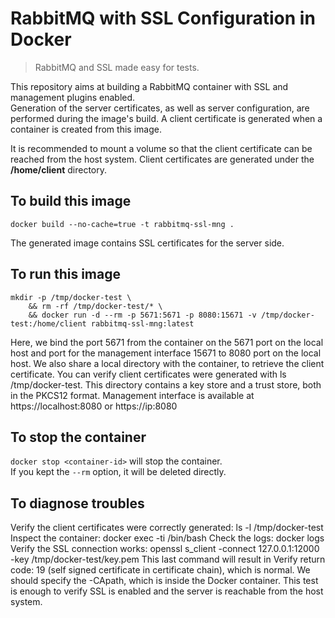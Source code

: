 # RabbitMQ with SSL Configuration in Docker

> RabbitMQ and SSL made easy for tests.


This repository aims at building a RabbitMQ container with SSL and management plugins enabled.  
Generation of the server certificates, as well as server configuration, are performed during
the image's build. A client certificate is generated when a container is created from this image.

It is recommended to mount a volume so that the client certificate can be reached from the
host system. Client certificates are generated under the **/home/client** directory.


## To build this image

```
docker build --no-cache=true -t rabbitmq-ssl-mng .
```

The generated image contains SSL certificates for the server side.


## To run this image

```
mkdir -p /tmp/docker-test \
	&& rm -rf /tmp/docker-test/* \
	&& docker run -d --rm -p 5671:5671 -p 8080:15671 -v /tmp/docker-test:/home/client rabbitmq-ssl-mng:latest
```

Here, we bind the port 5671 from the container on the 5671 port on the local host and port for the management interface 15671 to 8080 port on the local host.
We also share a local directory with the container, to retrieve the client certificate. You can verify client certificates were generated with ls /tmp/docker-test. This directory contains a key store and a trust store, both in the PKCS12 format. Management interface is available at https://localhost:8080 or https://ip:8080



## To stop the container

`docker stop <container-id>` will stop the container.  
If you kept the `--rm` option, it will be deleted directly.


## To diagnose troubles

Verify the client certificates were correctly generated: ls -l /tmp/docker-test
Inspect the container: docker exec -ti <container-id> /bin/bash
Check the logs: docker logs <container-id>
Verify the SSL connection works: openssl s_client -connect 127.0.0.1:12000 -key /tmp/docker-test/key.pem
This last command will result in Verify return code: 19 (self signed certificate in certificate chain), which is normal. We should specify the -CApath, which is inside the Docker container. This test is enough to verify SSL is enabled and the server is reachable from the host system.
